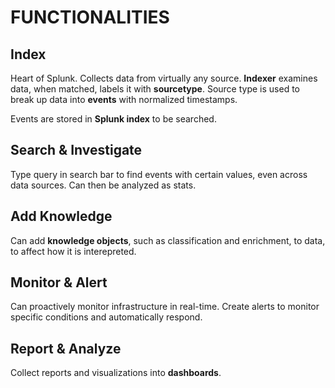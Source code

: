 # FUNCTIONALITIES

## Index

Heart of Splunk. Collects data from virtually any source. **Indexer** examines data, when matched, labels it with **sourcetype**. Source type is used to break up data into **events** with normalized timestamps.

Events are stored in **Splunk index** to be searched.

## Search & Investigate

Type query in search bar to find events with certain values, even across data sources. Can then be analyzed as stats.

## Add Knowledge

Can add **knowledge objects**, such as classification and enrichment, to data, to affect how it is interepreted.

## Monitor & Alert

Can proactively monitor infrastructure in real-time. Create alerts to monitor specific conditions and automatically respond.

## Report & Analyze

Collect reports and visualizations into **dashboards**.
